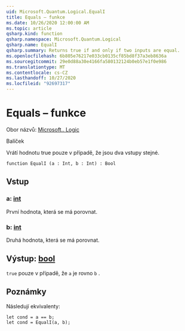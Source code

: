 ```yaml
---
uid: Microsoft.Quantum.Logical.EqualI
title: Equals – funkce
ms.date: 10/26/2020 12:00:00 AM
ms.topic: article
qsharp.kind: function
qsharp.namespace: Microsoft.Quantum.Logical
qsharp.name: EqualI
qsharp.summary: Returns true if and only if two inputs are equal.
ms.openlocfilehash: 6b805e76217e033cb0135cf85bd8f37a3eb8636a
ms.sourcegitcommit: 29e0d88a30e4166fa580132124b0eb57e1f0e986
ms.translationtype: MT
ms.contentlocale: cs-CZ
ms.lasthandoff: 10/27/2020
ms.locfileid: "92697317"
---
```

# <a name="equali-function"></a>Equals – funkce

Obor názvů: [Microsoft.. Logic](xref:Microsoft.Quantum.Logical)

Balíček [](https://nuget.org/packages/)


Vrátí hodnotu true pouze v případě, že jsou dva vstupy stejné.

```qsharp
function EqualI (a : Int, b : Int) : Bool
```


## <a name="input"></a>Vstup

### <a name="a--int"></a>a: [int](xref:microsoft.quantum.lang-ref.int)

První hodnota, která se má porovnat.


### <a name="b--int"></a>b: [int](xref:microsoft.quantum.lang-ref.int)

Druhá hodnota, která se má porovnat.



## <a name="output--bool"></a>Výstup: [bool](xref:microsoft.quantum.lang-ref.bool)

`true` pouze v případě, že `a` je rovno `b` .

## <a name="remarks"></a>Poznámky

Následují ekvivalenty:

```Q#
let cond = a == b;
let cond = EqualI(a, b);
```